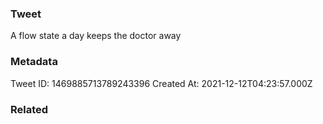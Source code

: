 ### Tweet
A flow state a day keeps the doctor away

### Metadata
Tweet ID: 1469885713789243396
Created At: 2021-12-12T04:23:57.000Z

### Related

